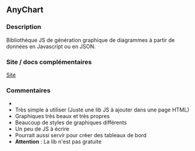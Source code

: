 ## AnyChart

### Description

Bibliothèque JS de génération graphique de diagrammes à partir de données en Javascript ou en JSON.

### Site / docs complémentaires

[Site](https://www.anychart.com/)

### Commentaires
- 
- Très simple à utiliser (Juste une lib JS à ajouter dans une page HTML)
- Graphiques très beaux et très propres
- Beaucoup de styles de graphiques différents
- Un peu de JS à écrire
- Pourrait aussi servir pour créer des tableaux de bord
- **Attention** : La lib n'est pas gratuite

